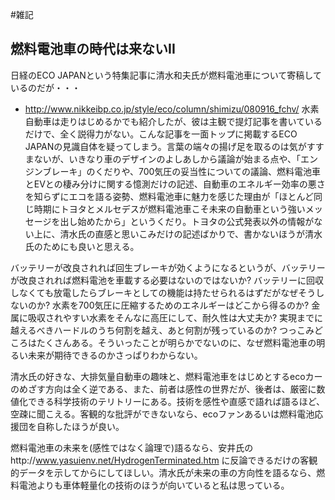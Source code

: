 #雑記
## 燃料電池車の時代は来ないII
日経のECO JAPANという特集記事に清水和夫氏が燃料電池車について寄稿しているのだが・・・
* http://www.nikkeibp.co.jp/style/eco/column/shimizu/080916_fchv/
水素自動車は走りはじめるかでも紹介したが、彼は主観で提灯記事を書いているだけで、全く説得力がない。こんな記事を一面トップに掲載するECO JAPANの見識自体を疑ってしまう。言葉の端々の揚げ足を取るのは気がすすまないが、いきなり車のデザインのよしあしから議論が始まる点や、「エンジンブレーキ」のくだりや、700気圧の妥当性についての議論、燃料電池車とEVとの棲み分けに関する憶測だけの記述、自動車のエネルギー効率の悪さを知らずにエコを語る姿勢、燃料電池車に魅力を感じた理由が「ほとんど同じ時期にトヨタとメルセデスが燃料電池車こそ未来の自動車という強いメッセージを出し始めたから」というくだり。トヨタの公式発表以外の情報がない上に、清水氏の直感と思いこみだけの記述ばかりで、書かないほうが清水氏のためにも良いと思える。

バッテリーが改良されれば回生ブレーキが効くようになるというが、バッテリーが改良されれば燃料電池を車載する必要はないのではないか? バッテリーに回収しなくても放電したらブレーキとしての機能は持たせられるはずだがなぜそうしないのか? 水素を700気圧に圧縮するためのエネルギーはどこから得るのか? 金属に吸収されやすい水素をそんなに高圧にして、耐久性は大丈夫か? 実現までに越えるべきハードルのうち何割を越え、あと何割が残っているのか? つっこみどころはたくさんある。そういったことが明らかでないのに、なぜ燃料電池車の明るい未来が期待できるのかさっぱりわからない。

清水氏の好きな、大排気量自動車の趣味と、燃料電池車をはじめとするecoカーのめざす方向は全く逆である、また、前者は感性の世界だが、後者は、厳密に数値化できる科学技術のテリトリーにある。技術を感性や直感で語れば語るほど、空疎に聞こえる。客観的な批評ができないなら、ecoファンあるいは燃料電池応援団を自称したほうが良い。

燃料電池車の未来を(感性ではなく論理で)語るなら、安井氏のhttp://www.yasuienv.net/HydrogenTerminated.htm に反論できるだけの客観的データを示してからにしてほしい。清水氏が未来の車の方向性を語るなら、燃料電池よりも車体軽量化の技術のほうが向いていると私は思っている。
<!--  -->



